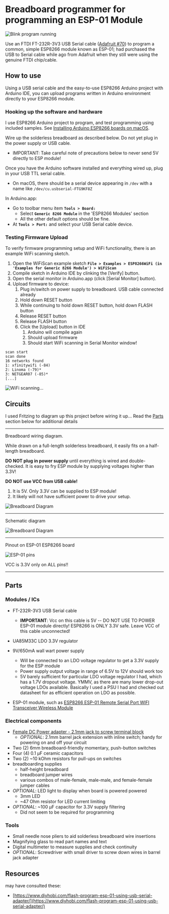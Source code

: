 # Breadboard programmer for programming an ESP-01 Module

![Blink program running](esp01-blink.gif "ESP-01 Blink sketch running")

Use an FTDI FT-232R-3V3 USB Serial cable ([Adafruit #70](https://www.adafruit.com/product/70)) to program a common, simple ESP8266 module known as ESP-01; had purchased the USB to Serial cable  while ago from Adafruit when they still were using the genuine FTDI chip/cable.


## How to use

Using a USB serial cable and the easy-to-use ESP8266 Arduino project with Arduino IDE, you can upload programs written in Arduino environment directly to your ESP8266 module.

### Hooking up the software and hardware

I use ESP8266 Arduino project to program, and test programming using included samples. See [Installing Arduino ESP8266 boards on macOS](Installing_Arduino_ESP8266_boards_on_macOS.md).

Wire up the solderless breadboard as described below. Do not yet plug in the power supply or USB cable.

  - IMPORTANT: Take careful note of precautions below to never send 5V directly to ESP module!

Once you have the Arduino software installed and everything wired up, plug in your USB TTL serial cable.

  - On macOS, there should be a serial device appearing in `/dev` with a name like `/dev/cu.usbserial-FTG9KF8Z`

In Arduino.app:

 - Go to toolbar menu item **`Tools > Board:`**
   - Select **`Generic 8266 Module`** in the 'ESP8266 Modules' section
   - All the other default options should be fine.
 - At **`Tools > Port:`** and select your USB Serial cable device.



### Testing Firmware Upload

To verify firmware programming setup and WiFi functionality, there is an  example WiFi scanning sketch.

 1. Open the WiFiScan example sketch **`File > Examples > ESP8266WiFi (in 'Examples for Generic 8266 Module') > WiFiScan`**
 1. Compile sketch in Arduino IDE by clinking the [Verify] button.
 1. Open the serial monitor in Arduino.app (click [Serial Monitor] button).
 1. Upload firmware to device:
    1. Plug in/switch on power supply to breadboard. USB cable connected already
	2. Hold down RESET button
	3. While continuing to hold down RESET button, hold down FLASH button
	4. Release RESET button
	5. Release FLASH button
	6. Click the [Upload] button in IDE
	   1. Arduino will compile again
	   2. Should upload firmware
	   3. Should start WiFi scanning in Serial Monitor window!

```
scan start
scan done
16 networks found
1: xfinitywifi (-84)
2: Linoma (-79)*
3: NETGEAR07 (-85)*
[...]
```


![WiFi scanning...](esp01-wifi-scanning.gif "WiFiScanning sketch serial monitor output")


## Circuits

I used Fritzing to diagram up this project before wiring it up... Read the [Parts](#parts) section below for additional details

---

Breadboard wiring diagram.

While drawn on a full-length solderless breadboard, it easily fits on a half-length breadboard.

**DO NOT plug in power supply** until everything is wired and double-checked. It is easy to fry ESP module by supplying voltages higher than 3.3V!

**DO NOT use VCC from USB cable!**
 1. It is 5V. Only 3.3V can be supplied to ESP module!
 2. It likely will not have sufficient power to drive your setup.



![Breadboard Diagram](Programming_ESP-01_rev1_bb.png)

---

Schematic diagram

![Breadboard Diagram](Programming_ESP-01_rev1_schem.png)

---

Pinout on ESP-01 ESP8266 board

![ESP-01 pins](esp-01-pins.jpg)

VCC is 3.3V only on ALL pins!!

---

## Parts


### Modules / ICs

  - FT-232R-3V3 USB Serial cable
    - **IMPORTANT**: Vcc on this cable is 5V -- DO NOT USE TO POWER ESP-01 module directly! ESP8266 is ONLY 3.3V safe. Leave VCC of this cable unconnected!

  - UA85M33C LDO 3.3V regulator

  - 9V/650mA wall wart power supply
    - Will be connected to an LDO voltage regulator to get a 3.3V supply for the ESP module
    - Power supply output voltage in range of 6.5V to 12V should work too
	- 5V barely sufficient for particular LDO voltage regulator I had, which has a 1.7V dropout voltage. YMMV, as there are many lower drop-out voltage LDOs available. Basically I used a PSU I had and checked out datasheet for as efficient operation on LDO as possible.

  - ESP-01 module, such as [ESP8266 ESP-01 Remote Serial Port WIFI Transceiver Wireless Module](https://www.banggood.com/ESP8266-Remote-Serial-Port-WIFI-Transceiver-Wireless-Module-p-947259.html?rmmds=search&cur_warehouse=CN)

### Electrical components

  - [Female DC Power adapter - 2.1mm jack to screw terminal block](https://www.adafruit.com/product/368)
    - *OPTIONAL*: 2.1mm barrel jack extension with inline switch; handy for powering on and off your circuit
  - Two (2) 6mm breadboard-friendly momentary, push-button switches
  - Four (4) 0.1 µF ceramic capacitors
  - Two (2) ~10 kOhm resistors for pull-ups on switches
  - breadboarding supplies
    - half-height breadboard
	- breadboard jumper wires
    - various combos of male-female, male-male, and female-female jumper cables
  - *OPTIONAL*: LED light to display when board is powered powered
    - 3mm LED
	- ~47 Ohm resistor for LED current limiting
  - *OPTIONAL*: ~100 µF capacitor for 3.3V supply filtering
    - Did not seem to be required for programming


### Tools

 - Small needle nose pliers to aid solderless breadboard wire insertions
 - Magnifying glass to read part names and text
 - Digital multimeter to measure supplies and check continuity
 - *OPTIONAL*: Screwdriver with small driver to screw down wires in barrel jack adapter




## Resources

may have consulted these:

 - [https://www.diyhobi.com/flash-program-esp-01-using-usb-serial-adapter/](https://www.diyhobi.com/flash-program-esp-01-using-usb-serial-adapter/)
